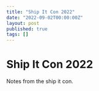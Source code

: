```yaml
---
title: "Ship It Con 2022"
date: "2022-09-02T00:00:00Z"
layout: post
published: true
tags: []
---
```


# Ship It Con 2022

Notes from the ship it con.